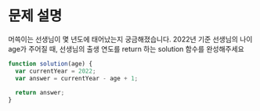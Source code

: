 # 문제 설명

머쓱이는 선생님이 몇 년도에 태어났는지 궁금해졌습니다. 2022년 기준 선생님의 나이 age가 주어질 때, 선생님의 출생 연도를 return 하는 solution 함수를 완성해주세요



``` javascript
function solution(age) {
  var currentYear = 2022;
  var answer = currentYear - age + 1;
  
  return answer;
}
```